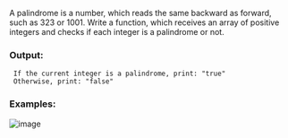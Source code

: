A palindrome is a number, which reads the same backward as forward, such as 323 or 1001. Write a function, which receives an array of positive integers and checks if each integer is a palindrome or not.

### Output:

     If the current integer is a palindrome, print: "true"
     Otherwise, print: "false"

### Examples:

![image](https://github.com/nsinorov/SoftUniMainPath/assets/45227327/ab226be8-0694-4ebe-b662-4ff51a3fbae3)

